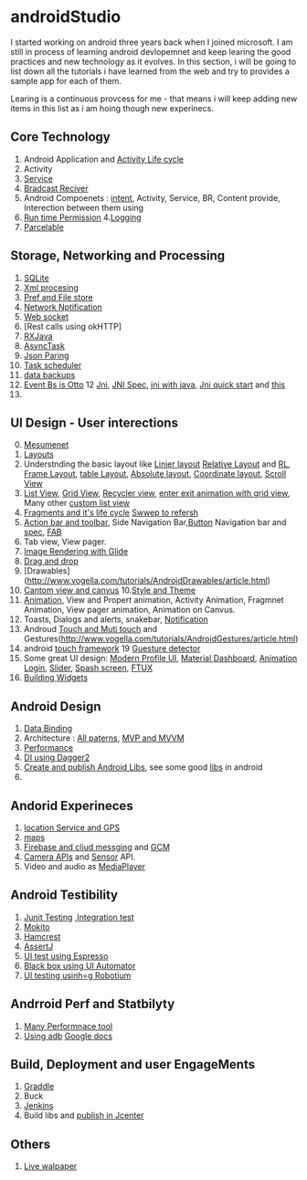 # androidStudio
I started working on android three years back when I joined microsoft. I am still in process of learning android devlopemnet and keep learing the good practices and new technology as it evolves. In this section, i will be going to list down all the tutorials i have learned from the web and try to provides a sample app for each of them.

Learing is a continuous provcess for me - that means i will keep adding new items in this list as i am hoing though new experinecs.

Core Technology
----------------
1. Android Application and [Activity Life cycle](http://www.vogella.com/tutorials/AndroidLifeCycle/article.html)
2. Activity
3. [Service](http://www.vogella.com/tutorials/AndroidServices/article.html)
4. [Bradcast Reciver](http://www.vogella.com/tutorials/AndroidBroadcastReceiver/article.html)
2. Android Compoenets : [intent](http://www.vogella.com/tutorials/AndroidIntent/article.html), Activity, Service, BR, Content provide, Interection between them using 
3. [Run time Permission](http://www.vogella.com/tutorials/AndroidPermissions/article.html) 
4.[Logging](http://www.vogella.com/tutorials/AndroidLogging/article.html)
5. [Parcelable](http://www.vogella.com/tutorials/AndroidParcelable/article.html)



Storage, Networking and Processing
------------------------------------
1. [SQLite]( http://www.vogella.com/tutorials/AndroidSQLite/article.html)
2. [Xml procesing](http://www.vogella.com/tutorials/AndroidXML/article.html)
3. [Pref and File store](http://www.vogella.com/tutorials/AndroidFileBasedPersistence/article.html)
4. [Network Nptification](http://www.vogella.com/tutorials/AndroidNetworking/article.html)
5. [Web socket](https://www.varvet.com/blog/using-websockets-in-native-ios-and-android-apps/)
5. [Rest calls using okHTTP]
6. [ RXJava](http://www.vogella.com/tutorials/RxJava/article.html)
7. [AsyncTask](http://www.vogella.com/tutorials/AndroidBackgroundProcessing/article.html)
8. [Json Paring](http://www.vogella.com/tutorials/AndroidJSON/article.html) 
9. [Task scheduler](http://www.vogella.com/tutorials/AndroidTaskScheduling/article.html)
10. [data backups](http://www.vogella.com/tutorials/AndroidDataBackup/article.html)
11. [Event Bs is Otto](http://www.vogella.com/tutorials/JavaLibrary-EventBusOtto/article.html)
12 [Jni](https://developer.android.com/ndk/samples/sample_hellojni.html), [JNI Spec](https://docs.oracle.com/javase/7/docs/technotes/guides/jni/spec/functions.html), [jni with java](https://www.ntu.edu.sg/home/ehchua/programming/java/JavaNativeInterface.html), [Jni quick start](https://coderwall.com/p/nakhrq/android-ndk-jni-quickstart) and [this](https://code.tutsplus.com/tutorials/advanced-android-getting-started-with-the-ndk--mobile-2152)
13. 


UI Design - User interections
------------------------
0. [Mesumenet](http://www.vogella.com/tutorials/AndroidResourceSelection/article.html)
1. [Layouts](http://www.learn-android-easily.com/search/label/Layouts)
2. Understnding the basic layout like [Linier layout](http://abhiandroid.com/ui/linear-layout) [Relative Layout](https://www.youtube.com/watch?v=gkh-5pmYEa0) and [RL](http://abhiandroid.com/ui/relative-layout), [Frame Layout](http://abhiandroid.com/ui/framelayout), [table Layout](http://abhiandroid.com/ui/tablelayout), [Absolute layout](http://abhiandroid.com/ui/absolute-layout), [Coordinate layout](https://www.androidauthority.com/using-coordinatorlayout-android-apps-703720/), [Scroll View](http://stacktips.com/tutorials/android/android-scrollview-example)
3. [List View](http://www.vogella.com/tutorials/AndroidListView/article.html), [Grid View](http://stacktips.com/tutorials/android/android-gridview-example-building-image-gallery-in-android), [Recycler view](http://www.vogella.com/tutorials/AndroidRecyclerView/article.html), [enter exit animation with grid view](http://stacktips.com/tutorials/android/using-custom-activity-transition-in-gridview-image-gallery), Many other [custom list view](http://stacktips.com/tutorials/android/opensource-custom-listview-scrollview-implementation-libraries-in-android)
4. [Fragments and it's life cycle](http://www.vogella.com/tutorials/AndroidFragments/article.html) [Swwep to refersh](http://www.vogella.com/tutorials/SwipeToRefresh/article.html)
5. [Action bar and toolbar](http://www.vogella.com/tutorials/AndroidActionBar/article.html), Side Navigation Bar,[Button](https://medium.com/@hitherejoe/exploring-the-android-design-support-library-bottom-navigation-drawer-548de699e8e0)  Navigation bar and [spec](https://material.io/guidelines/components/bottom-navigation.html#bottom-navigation-specs), [FAB](http://blog.iamsuleiman.com/implement-floating-action-button-part-1/)
6. Tab view, View pager.
7. [Image Rendering with Glide](http://www.vogella.com/tutorials/AndroidHandlingImages/article.html)
8. [Drag and drop](http://www.vogella.com/tutorials/AndroidDragAndDrop/article.html)
9. [Drawables] (http://www.vogella.com/tutorials/AndroidDrawables/article.html)
10. [Cantom view and canvus](http://www.vogella.com/tutorials/AndroidCustomViews/article.html)
10.[Style and Theme](http://www.vogella.com/tutorials/AndroidStylesThemes/article.html)
13. [Animation](http://www.vogella.com/tutorials/AndroidAnimation/article.html), View and Propert animation, Activity Animation, Fragmnet Animation, View pager animation, Animation on Canvus.
15. Toasts, Dialogs and alerts, snakebar, [Notification](http://www.vogella.com/tutorials/AndroidNotifications/article.html)
17. Androud [Touch and Muti touch](http://www.vogella.com/tutorials/AndroidTouch/article.html) and Gestures(http://www.vogella.com/tutorials/AndroidGestures/article.html)
18. android [touch framework](https://www.youtube.com/watch?v=EZAoJU-nUyI)
19 [Guesture detector](http://www.learn-android-easily.com/2013/06/android-gesturedetector-example.html)
20. Some great UI design: [Modern Profile UI](https://www.youtube.com/watch?v=2pirZvqXza0&pbjreload=10), [Material Dashboard](https://www.youtube.com/watch?v=-YCUrHFUxlA), [Animation Login](https://www.youtube.com/watch?v=omBp53UHw1I), [Slider](https://www.youtube.com/watch?v=R_AIUy7tFVA), [Spash screen](https://www.bignerdranch.com/blog/splash-screens-the-right-way/), [FTUX](https://in.pinterest.com/lifuericalin/user-onboarding-first-time-ux/) 
12. [Building Widgets](http://www.vogella.com/tutorials/AndroidWidgets/article.html)




Android Design
-----------------
1. [Data Binding](http://www.vogella.com/tutorials/AndroidDatabinding/article.html)
2. Architecture : [All paterns](https://android.jlelse.eu/architecture-patterns-in-android-abf99f2b6f70), [MVP and MVVM](http://www.vogella.com/tutorials/AndroidArchitecture/article.html)
3. [Performance](http://www.vogella.com/tutorials/AndroidApplicationOptimization/article.html)
4. [DI using Dagger2](http://www.vogella.com/tutorials/Dagger/article.html)
5. [ Create and publish Android Libs](http://www.vogella.com/tutorials/AndroidLibraryProjects/article.html), see some good [libs](http://www.vogella.com/tutorials/AndroidUsefulLibraries/article.html) in android 
6.



Andorid Experineces
--------------------
1. [location Service and GPS](http://www.vogella.com/tutorials/AndroidLocationAPI/article.html)
2. [maps](http://www.vogella.com/tutorials/AndroidGoogleMaps/article.html)
3. [Firebase and cliud messging](http://www.vogella.com/tutorials/Firebase/article.html) and [GCM](http://www.vogella.com/tutorials/GoogleCloudMessaging/article.html)
4. [Camera APIs](http://www.vogella.com/tutorials/AndroidCamera/article.html) and [Sensor](http://www.vogella.com/tutorials/AndroidSensor/article.html) API.
5. Video and audio as [MediaPlayer](http://www.vogella.com/tutorials/AndroidMedia/article.html)


Android Testibility
---------------------
1. [Junit Testing](http://www.vogella.com/tutorials/JUnit/article.html) ,[Integration test](http://www.vogella.com/tutorials/AndroidTesting/article.html)
2. [Mokito](http://www.vogella.com/tutorials/Mockito/article.html)
3. [Hamcrest](http://www.vogella.com/tutorials/Hamcrest/article.html)
4. [AssertJ](http://www.vogella.com/tutorials/AssertJ/article.html)
5. [UI test using Espresso](http://www.vogella.com/tutorials/AndroidTestingEspresso/article.html)
6. [Black box using UI Automator](http://www.vogella.com/tutorials/AndroidTestingUIAutomator/article.html)
7. [UI testing usinh=g Robotium](http://www.vogella.com/tutorials/Robotium/article.html)


Andrroid Perf and Statbilyty
------------------------------
1. [Many Performnace tool](http://www.vogella.com/tutorials/AndroidTools/article.html)
2. [Using adb](http://www.vogella.com/tutorials/AndroidCommandLine/article.html) [Google docs](https://developer.android.com/studio/command-line/adb.html)



Build, Deployment and user EngageMents 
------------------------
1. [Graddle](http://www.vogella.com/tutorials/AndroidBuild/article.html)
2. Buck
3. [Jenkins](http://www.vogella.com/tutorials/JenkinsAndroid/article.html)
4. Build libs and [publish in Jcenter](https://medium.com/@sachit.wadhawan/how-to-publish-android-library-on-bintray-jcenter-3636a8bf3979) 


Others
--------
1. [Live walpaper](http://www.vogella.com/tutorials/AndroidLiveWallpaper/article.html)



